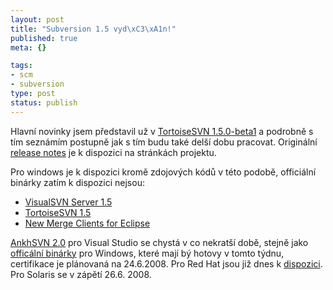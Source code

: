 ```yaml
--- 
layout: post
title: "Subversion 1.5 vyd\xC3\xA1n!"
published: true
meta: {}

tags: 
- scm
- subversion
type: post
status: publish
---
```

<p>Hlavní novinky jsem představil už v <a href="http://blog.prskavec.net/?p=75">TortoiseSVN 1.5.0-beta1</a> a podrobně s tím seznámím postupně jak s tím budu také delší dobu pracovat. Originální <a href="http://subversion.tigris.org/svn_1.5_releasenotes.html">release notes</a> je k dispozici na stránkách projektu. </p>  <p>Pro windows je k dispozici kromě zdojových kódů v této podobě, officiální binárky zatím k dispozici nejsou:</p>  <ul>   <li><a href="http://www.visualsvn.com/server/download/">VisualSVN Server 1.5</a> </li>    <li><a href="http://tortoisesvn.net/downloads">TortoiseSVN 1.5</a> </li>    <li><a href="http://www.collab.net/community/integrations/articles/download-merge-client.html">New Merge Clients for Eclipse</a> </li> </ul>  <p><a href="http://ankhsvn.open.collab.net/wiki/Roadmap">AnkhSVN 2.0</a> pro Visual Studio se chystá v co nekratší době, stejně jako <a href="http://www.collab.net/downloads/subversion/">officální binárky</a> pro Windows, které mají bý hotovy v tomto týdnu, certifikace je plánovaná na 24.6.2008. Pro Red Hat jsou již dnes k <a href="http://www.collab.net/downloads/subversion/redhat.html">dispozici</a>. Pro Solaris se v zápětí 26.6. 2008.</p>
